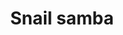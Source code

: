 ---
title: 'Snail samba'
pubDate: 2025-04-30
description: 'Two snails chilling on a log 5 inches apart'
camera: 'Nikon D3100'
image:
    url: '../../assets/photos/snails.jpg'
    alt: 'Two snails crawling on a log'
tags: []
---
